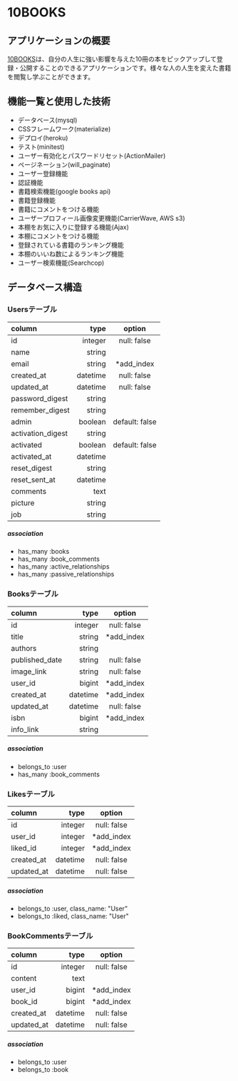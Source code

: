 # 10BOOKS

## アプリケーションの概要
[10BOOKS](https://ten-books.herokuapp.com/)は、自分の人生に強い影響を与えた10冊の本をピックアップして登録・公開することのできるアプリケーションです。様々な人の人生を変えた書籍を閲覧し学ぶことができます。

## 機能一覧と使用した技術
* データベース(mysql)
* CSSフレームワーク(materialize)
* デプロイ(heroku)
* テスト(minitest)
* ユーザー有効化とパスワードリセット(ActionMailer)
* ページネーション(will_paginate)
* ユーザー登録機能
* 認証機能
* 書籍検索機能(google books api)
* 書籍登録機能
* 書籍にコメントをつける機能
* ユーザープロフィール画像変更機能(CarrierWave, AWS s3)
* 本棚をお気に入りに登録する機能(Ajax)
* 本棚にコメントをつける機能
* 登録されている書籍のランキング機能
* 本棚のいいね数によるランキング機能
* ユーザー検索機能(Searchcop)

## データベース構造
### Usersテーブル
| column | type | option |
|:-----------|------------:|:------------:|
| id | integer | null: false |
| name | string | |
| email | string | *add_index |
| created_at | datetime | null: false |
| updated_at | datetime  | null: false |
| password_digest | string ||
| remember_digest | string ||
| admin | boolean | default: false |
| activation_digest | string ||
| activated | boolean | default: false |
| activated_at | datetime  ||
| reset_digest | string ||
| reset_sent_at | datetime  ||
| comments | text ||
| picture | string ||
| job | string ||

##### association
*  has_many :books
*  has_many :book_comments
*  has_many :active_relationships
*  has_many :passive_relationships

### Booksテーブル
| column | type | option |
|:-----------|------------:|:------------:|
| id | integer | null: false |
| title | string | *add_index |
| authors | string ||
| published_date | string | null: false |
| image_link | string  | null: false |
| user_id| bigint | *add_index |
| created_at | datetime | *add_index |
| updated_at | datetime  | null: false |
| isbn | bigint | *add_index |
| info_link | string ||

##### association
*  belongs_to :user
*  has_many :book_comments

### Likesテーブル
| column | type | option |
|:-----------|------------:|:------------:|
| id | integer | null: false |
| user_id | integer | *add_index |
| liked_id | integer | *add_index |
| created_at | datetime | null: false |
| updated_at | datetime  | null: false |

##### association
*  belongs_to :user, class_name: "User"
*  belongs_to :liked, class_name: "User"

### BookCommentsテーブル
| column | type | option |
|:-----------|------------:|:------------:|
| id | integer | null: false |
| content | text | |
| user_id | bigint | *add_index |
| book_id | bigint | *add_index |
| created_at | datetime | null: false |
| updated_at | datetime  | null: false |


##### association
*  belongs_to :user
*  belongs_to :book
